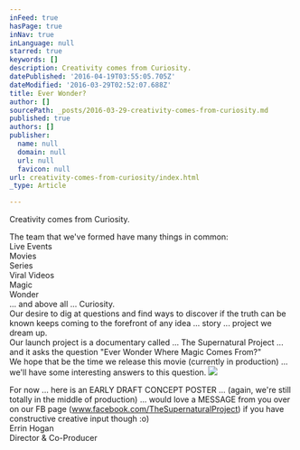 ```yaml
---
inFeed: true
hasPage: true
inNav: true
inLanguage: null
starred: true
keywords: []
description: Creativity comes from Curiosity.
datePublished: '2016-04-19T03:55:05.705Z'
dateModified: '2016-03-29T02:52:07.688Z'
title: Ever Wonder?
author: []
sourcePath: _posts/2016-03-29-creativity-comes-from-curiosity.md
published: true
authors: []
publisher:
  name: null
  domain: null
  url: null
  favicon: null
url: creativity-comes-from-curiosity/index.html
_type: Article

---
```

Creativity comes from Curiosity.

The team that we've formed have many things in common:  
Live Events  
Movies  
Series  
Viral Videos  
Magic  
Wonder  
... and above all ... Curiosity.  
Our desire to dig at questions and find ways to discover if the truth can be known keeps coming to the forefront of any idea ... story ... project we dream up.  
Our launch project is a documentary called ... The Supernatural Project ... and it asks the question "Ever Wonder Where Magic Comes From?"  
We hope that be the time we release this movie (currently in production) ... we'll have some interesting answers to this question.
![](https://the-grid-user-content.s3-us-west-2.amazonaws.com/731566b0-ebde-433d-a156-bd7b573fa6e4.png)

For now ... here is an EARLY DRAFT CONCEPT POSTER ... (again, we're still totally in the middle of production) ... would love a MESSAGE from you over on our FB page (www.facebook.com/TheSupernaturalProject)  if you have constructive creative input though :o)  
Errin Hogan  
Director & Co-Producer